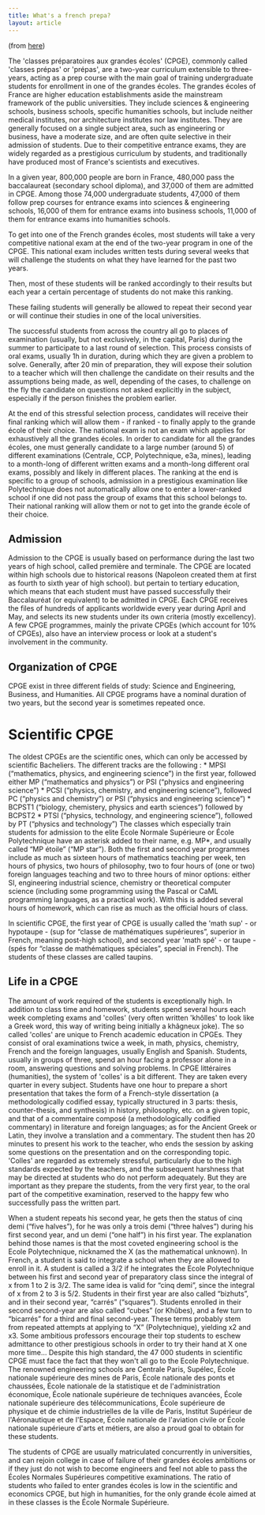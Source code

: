 ```yaml
---
title: What's a french prepa?
layout: article
---
```


(from [here](http://www.jppanaget.com/doku.php/wiki:maths_sup-spe))

The 'classes préparatoires aux grandes écoles' (CPGE), commonly called 'classes
prépas' or 'prépas', are a two-year curriculum extensible to three-years,
acting as a prep course with the main goal of training undergraduate students
for enrollment in one of the grandes écoles. The grandes écoles of France are
higher education establishments aside the mainstream framework of the public
universities. They include sciences & engineering schools, business schools,
specific humanities schools, but include neither medical institutes, nor
architecture institutes nor law institutes. They are generally focused on a
single subject area, such as engineering or business, have a moderate size, and
are often quite selective in their admission of students. Due to their
competitive entrance exams, they are widely regarded as a prestigious
curriculum by students, and traditionally have produced most of France's
scientists and executives.

In a given year, 800,000 people are born in France, 480,000 pass the
baccalaureat (secondary school diploma), and 37,000 of them are admitted in
CPGE.  Among those 74,000 undergraduate students, 47,000 of them follow prep
courses for entrance exams into sciences & engineering schools, 16,000 of them
for entrance exams into business schools, 11,000 of them for entrance exams
into humanities schools.

To get into one of the French grandes écoles, most students will take a very
competitive national exam at the end of the two-year program in one of the
CPGE. This national exam includes written tests during several weeks that will
challenge the students on what they have learned for the past two years.

Then, most of these students will be ranked accordingly to their results but
each year a certain percentage of students do not make this ranking.

These failing students will generally be allowed to repeat their second year or
will continue their studies in one of the local universities.

The successful students from across the country all go to places of examination
(usually, but not exclusively, in the capital, Paris) during the summer to
participate to a last round of selection. This process consists of oral exams,
usually 1h in duration, during which they are given a problem to solve.
Generally, after 20 min of preparation, they will expose their solution to a
teacher which will then challenge the candidate on their results and the
assumptions being made, as well, depending of the cases, to challenge on the
fly the candidate on questions not asked explicitly in the subject, especially
if the person finishes the problem earlier.

At the end of this stressful selection process, candidates will receive their
final ranking which will allow them - if ranked - to finally apply to the
grande école of their choice. The national exam is not an exam which applies
for exhaustively all the grandes écoles. In order to candidate for all the
grandes écoles, one must generally candidate to a large number (around 5) of
different examinations (Centrale, CCP, Polytechnique, e3a, mines), leading to a
month-long of different written exams and a month-long different oral exams,
possibly and likely in different places. The ranking at the end is specific to
a group of schools, admission in a prestigious examination like Polytechnique
does not automatically allow one to enter a lower-ranked school if one did not
pass the group of exams that this school belongs to. Their national ranking
will allow them or not to get into the grande école of their choice.

Admission
---------

Admission to the CPGE is usually based on performance during the last two years
of high school, called première and terminale. The CPGE are located within high
schools due to historical reasons (Napoleon created them at first as fourth to
sixth year of high school). but pertain to tertiary education, which means that
each student must have passed successfully their Baccalauréat (or equivalent)
to be admitted in CPGE. Each CPGE receives the files of hundreds of applicants
worldwide every year during April and May, and selects its new students under
its own criteria (mostly excellency). A few CPGE programmes, mainly the private
CPGEs (which account for 10% of CPGEs), also have an interview process or look
at a student's involvement in the community.

Organization of CPGE
--------------------

CPGE exist in three different fields of study: Science and Engineering,
Business, and Humanities. All CPGE programs have a nominal duration of two
years, but the second year is sometimes repeated once.

Scientific CPGE
===============

The oldest CPGEs are the scientific ones, which can only be accessed by
scientific Bacheliers. The different tracks are the following : * MPSI
(“mathematics, physics, and engineering science”) in the first year, followed
either MP (“mathematics and physics”) or PSI (“physics and engineering
science”) * PCSI (“physics, chemistry, and engineering science”), followed PC
(“physics and chemistry”) or PSI (“physics and engineering science”) * BCPST1
(“biology, chemistery, physics and earth sciences”) followed by BCPST2 * PTSI
(“physics, technology, and engineering science”), followed by PT (“physics and
technology”) The classes which especially train students for admission to the
elite École Normale Supérieure or École Polytechnique have an asterisk added to
their name, e.g. MP\*, and usually called “MP étoile” (“MP star”). Both the
first and second year programmes include as much as sixteen hours of
mathematics teaching per week, ten hours of physics, two hours of philosophy,
two to four hours of (one or two) foreign languages teaching and two to three
hours of minor options: either SI, engineering industrial science, chemistry or
theoretical computer science (including some programming using the Pascal or
CaML programming languages, as a practical work). With this is added several
hours of homework, which can rise as much as the official hours of class.

In scientific CPGE, the first year of CPGE is usually called the 'math sup' -
or hypotaupe - (sup for “classe de mathématiques supérieures”, superior in
French, meaning post-high school), and second year 'math spé' - or taupe -
(spés for “classe de mathématiques spéciales”, special in French). The students
of these classes are called taupins.

Life in a CPGE
--------------

The amount of work required of the students is exceptionally high. In addition
to class time and homework, students spend several hours each week completing
exams and 'colles' (very often written 'khôlles' to look like a Greek word,
this way of writing being initially a khâgneux joke). The so called 'colles'
are unique to French academic education in CPGEs. They consist of oral
examinations twice a week, in math, physics, chemistry, French and the foreign
languages, usually English and Spanish. Students, usually in groups of three,
spend an hour facing a professor alone in a room, answering questions and
solving problems. In CPGE littéraires (humanities), the system of 'colles' is a
bit different. They are taken every quarter in every subject. Students have one
hour to prepare a short presentation that takes the form of a French-style
dissertation (a methodologically codified essay, typically structured in 3
parts: thesis, counter-thesis, and synthesis) in history, philosophy, etc. on a
given topic, and that of a commentaire composé (a methodologically codified
commentary) in literature and foreign languages; as for the Ancient Greek or
Latin, they involve a translation and a commentary. The student then has 20
minutes to present his work to the teacher, who ends the session by asking some
questions on the presentation and on the corresponding topic. 'Colles' are
regarded as extremely stressful, particularly due to the high standards
expected by the teachers, and the subsequent harshness that may be directed at
students who do not perform adequately. But they are important as they prepare
the students, from the very first year, to the oral part of the competitive
examination, reserved to the happy few who successfully pass the written part.

When a student repeats his second year, he gets then the status of cinq demi
(“five halves”), for he was only a trois demi (“three halves”) during his first
second year, and un demi (“one half”) in his first year. The explanation behind
those names is that the most coveted engineering school is the Ecole
Polytechnique, nicknamed the X (as the mathematical unknown). In French, a
student is said to integrate a school when they are allowed to enroll in it. A
student is called a 3/2 if he integrates the Ecole Polytechnique between his
first and second year of preparatory class since the integral of x from 1 to 2
is 3/2. The same idea is valid for “cinq demi”, since the integral of x from 2
to 3 is 5/2. Students in their first year are also called “bizhuts”, and in
their second year, “carrés” (“squares”). Students enrolled in their second
second-year are also called “cubes” (or Khûbes), and a few turn to “bicarrés”
for a third and final second-year. These terms probably stem from repeated
attempts at applying to “X” (Polytechnique), yielding x2 and x3. Some ambitious
professors encourage their top students to eschew admittance to other
prestigious schools in order to try their hand at X one more time… Despite this
high standard, the 47 000 students in scientific CPGE must face the fact that
they won't all go to the Ecole Polytechnique. The renowned engineering schools
are Centrale Paris, Supélec, École nationale supérieure des mines de Paris,
École nationale des ponts et chaussées, École nationale de la statistique et de
l'administration économique, École nationale supérieure de techniques avancées,
École nationale supérieure des télécommunications, École supérieure de physique
et de chimie industrielles de la ville de Paris, Institut Supérieur de
l'Aéronautique et de l'Espace, École nationale de l'aviation civile or École
nationale supérieure d'arts et métiers, are also a proud goal to obtain for
these students.

The students of CPGE are usually matriculated concurrently in universities, and
can rejoin college in case of failure of their grandes écoles ambitions or if
they just do not wish to become engineers and feel not able to pass the Écoles
Normales Supérieures competitive examinations. The ratio of students who failed
to enter grandes écoles is low in the scientific and economics CPGE, but high
in humanities, for the only grande école aimed at in these classes is the École
Normale Supérieure.
